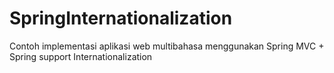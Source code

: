 SpringInternationalization
==========================

Contoh implementasi aplikasi web multibahasa menggunakan Spring MVC + Spring support Internationalization
